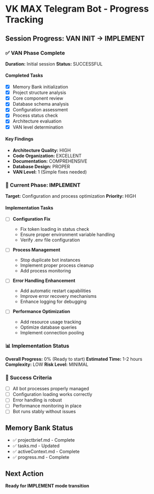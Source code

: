 # VK MAX Telegram Bot - Progress Tracking

## Session Progress: VAN INIT → IMPLEMENT

### ✅ VAN Phase Complete
**Duration:** Initial session
**Status:** SUCCESSFUL

#### Completed Tasks
- [x] Memory Bank initialization
- [x] Project structure analysis
- [x] Core component review
- [x] Database schema analysis
- [x] Configuration assessment
- [x] Process status check
- [x] Architecture evaluation
- [x] VAN level determination

#### Key Findings
- **Architecture Quality:** HIGH
- **Code Organization:** EXCELLENT
- **Documentation:** COMPREHENSIVE
- **Database Design:** PROPER
- **VAN Level:** 1 (Simple fixes needed)

### 🔄 Current Phase: IMPLEMENT
**Target:** Configuration and process optimization
**Priority:** HIGH

#### Implementation Tasks
- [ ] **Configuration Fix**
  - Fix token loading in status check
  - Ensure proper environment variable handling
  - Verify .env file configuration

- [ ] **Process Management**
  - Stop duplicate bot instances
  - Implement proper process cleanup
  - Add process monitoring

- [ ] **Error Handling Enhancement**
  - Add automatic restart capabilities
  - Improve error recovery mechanisms
  - Enhance logging for debugging

- [ ] **Performance Optimization**
  - Add resource usage tracking
  - Optimize database queries
  - Implement connection pooling

### 📊 Implementation Status
**Overall Progress:** 0% (Ready to start)
**Estimated Time:** 1-2 hours
**Complexity:** LOW
**Risk Level:** MINIMAL

### 🎯 Success Criteria
- [ ] All bot processes properly managed
- [ ] Configuration loading works correctly
- [ ] Error handling is robust
- [ ] Performance monitoring in place
- [ ] Bot runs stably without issues

## Memory Bank Status
- ✅ projectbrief.md - Complete
- ✅ tasks.md - Updated
- ✅ activeContext.md - Complete
- ✅ progress.md - Complete

## Next Action
**Ready for IMPLEMENT mode transition**
